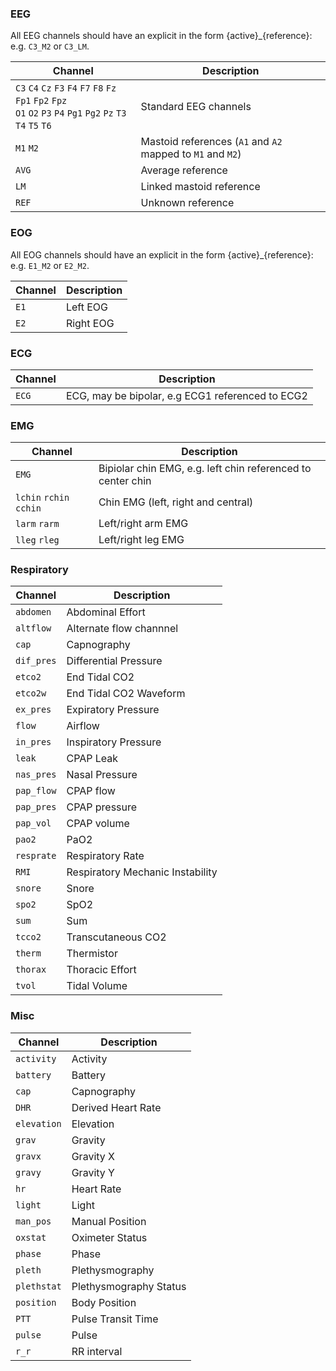 ### EEG

All EEG channels should have an explicit in the form {active}_{reference}: e.g. `C3_M2` or `C3_LM`.

| Channel | Description          |
| ------- | -------------------- |
| `C3` `C4` `Cz` `F3` `F4` `F7` `F8` `Fz` `Fp1` `Fp2` `Fpz` <br>`O1` `O2` `P3` `P4` `Pg1` `Pg2` `Pz` `T3` `T4` `T5` `T6` | Standard EEG channels |
| `M1` `M2` | Mastoid references (`A1` and `A2` mapped to `M1` and `M2`) |
| `AVG`     | Average reference    |
| `LM`      | Linked mastoid reference |
| `REF`     | Unknown reference    |

### EOG

All EOG channels should have an explicit in the form {active}_{reference}: e.g. `E1_M2` or `E2_M2`.

| Channel | Description                |
| ------- | -------------------------- |
| `E1`      | Left EOG                   |
| `E2`      | Right EOG                  |

### ECG

| Channel    | Description             |
| ---------- | ----------------------- |
| `ECG`        | ECG, may be bipolar, e.g  ECG1 referenced to ECG2  |

### EMG

| Channel  | Description                                   |
| -------- | --------------------------------------------- |
| `EMG`         | Bipiolar chin EMG, e.g. left chin referenced to center chin |
| `lchin` `rchin` `cchin` | Chin EMG (left, right and central) |
| `larm` `rarm` | Left/right arm EMG |
| `lleg` `rleg` | Left/right leg EMG  |


### Respiratory

| Channel   | Description                      |
| --------- | -------------------------------- |
| `abdomen`   | Abdominal Effort                 |
| `altflow`   | Alternate flow channnel          |
| `cap`       | Capnography                      |
| `dif_pres`  | Differential Pressure            |
| `etco2`     | End Tidal CO2                    |
| `etco2w`    | End Tidal CO2 Waveform           |
| `ex_pres`   | Expiratory Pressure              |
| `flow`      | Airflow                          |
| `in_pres`   | Inspiratory Pressure             |
| `leak`      | CPAP Leak                        |
| `nas_pres`  | Nasal Pressure                   |
| `pap_flow`  | CPAP flow                        |
| `pap_pres`  | CPAP pressure                    |
| `pap_vol`   | CPAP volume                      |
| `pao2`      | PaO2                             |
| `resprate`  | Respiratory Rate                 |
| `RMI`       | Respiratory Mechanic Instability |
| `snore`     | Snore                            |
| `spo2`      | SpO2                             |
| `sum`       | Sum                              |
| `tcco2`     | Transcutaneous CO2               |
| `therm`     | Thermistor                       |
| `thorax`    | Thoracic Effort                  |
| `tvol`      | Tidal Volume                     |

### Misc

| Channel   | Description            |
| --------- | ---------------------- |
| `activity`  | Activity               |
| `battery`   | Battery                |
| `cap`       | Capnography            |
| `DHR`       | Derived Heart Rate     |
| `elevation` | Elevation              |
| `grav`      | Gravity                |
| `gravx`     | Gravity X              |
| `gravy`     | Gravity Y              |
| `hr`        | Heart Rate             |
| `light`     | Light                  |
| `man_pos` | Manual Position        |
| `oxstat`    | Oximeter Status        |
| `phase`     | Phase                  |
| `pleth`     | Plethysmography        |
| `plethstat` | Plethysmography Status |
| `position`  | Body Position          |
| `PTT`       | Pulse Transit Time     |
| `pulse`     | Pulse                  |
| `r_r`      | RR interval            |


